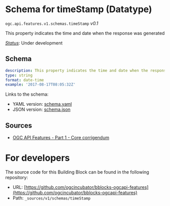 
# Schema for timeStamp (Datatype)

`ogc.api.features.v1.schemas.timeStamp` *v0.1*

This property indicates the time and date when the response was generated

[*Status*](http://www.opengis.net/def/status): Under development

## Schema

```yaml
description: This property indicates the time and date when the response was generated.
type: string
format: date-time
example: '2017-08-17T08:05:32Z'

```

Links to the schema:

* YAML version: [schema.yaml](https://ogcincubator.github.io/bblocks-ogcapi-features/build/annotated/api/features/v1/schemas/timeStamp/schema.json)
* JSON version: [schema.json](https://ogcincubator.github.io/bblocks-ogcapi-features/build/annotated/api/features/v1/schemas/timeStamp/schema.yaml)

## Sources

* [OGC API Features - Part 1 - Core corrigendum](https://docs.ogc.org/is/17-069r4/17-069r4.html)

# For developers

The source code for this Building Block can be found in the following repository:

* URL: [https://github.com/ogcincubator/bblocks-ogcapi-features](https://github.com/ogcincubator/bblocks-ogcapi-features)
* Path: `_sources/v1/schemas/timeStamp`

